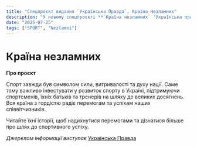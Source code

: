 ```yaml
---
title: "Спецпроєкт видання `Українська Правда`. Країна Незламних"
description: "У новому спецпроєкті **`Країна незламних` 'Українська правда'** спільно з **Ferrexpo** розповість історії незламних спортсменів."
date: "2025-07-25"
tags: ["SPORT", "Nezlamni"]
---
```


# Країна незламних

**Про проєкт**

Спорт завжди був символом сили, витривалості та духу нації. Саме тому важливо інвестувати у розвиток спорту в Україні, підтримуючи спортсменів, їхніх батьків та тренерів на шляху до великих досягнень.
Вся країна з гордістю радіє перемогам та успіхам наших співвітчизників.

Читайте їхні історії, щоб надихнутися перемогами та дізнатися більше про шлях до спортивного успіху.

*Джерелом інформації виступає* [Українська Правда](https://www.pravda.com.ua/cdn/graphics/2024/kraina_nezlamnykh/)